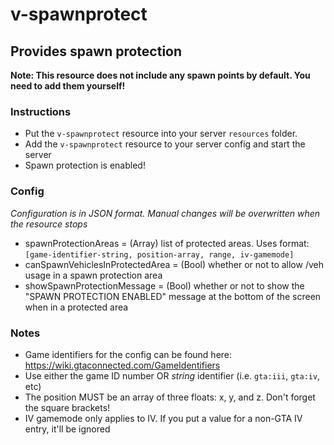# v-spawnprotect
## Provides spawn protection

**Note: This resource does not include any spawn points by default. You need to add them yourself!**

### Instructions
* Put the `v-spawnprotect` resource into your server `resources` folder.
* Add the `v-spawnprotect` resource to your server config and start the server
* Spawn protection is enabled!

### Config
*Configuration is in JSON format. Manual changes will be overwritten when the resource stops*
* spawnProtectionAreas = (Array) list of protected areas. Uses format: `[game-identifier-string, position-array, range, iv-gamemode]`
* canSpawnVehiclesInProtectedArea = (Bool) whether or not to allow /veh usage in a spawn protection area
* showSpawnProtectionMessage = (Bool) whether or not to show the "SPAWN PROTECTION ENABLED" message at the bottom of the screen when in a protected area

### Notes
* Game identifiers for the config can be found here: https://wiki.gtaconnected.com/GameIdentifiers
* Use either the game ID number OR *string* identifier (i.e. `gta:iii`, `gta:iv`, etc)
* The position MUST be an array of three floats: x, y, and z. Don't forget the square brackets!
* IV gamemode only applies to IV. If you put a value for a non-GTA IV entry, it'll be ignored